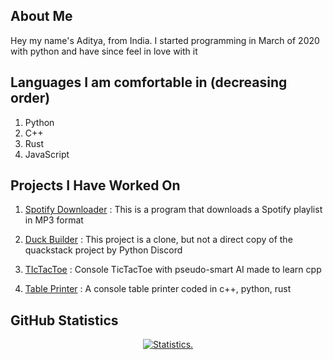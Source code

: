 <!-- ![A Tool For Converting Caffeine Into Code](https://i.pinimg.com/originals/b6/d9/e4/b6d9e4bb3642d036a207f7a83b2f9128.jpg) -->

## About Me

Hey my name's Aditya, from India. I started programming in March of 2020 with python and have since feel in love with it

## Languages I am comfortable in (decreasing order)

1. Python
2. C++
3. Rust
4. JavaScript

## Projects I Have Worked On

1. [Spotify Downloader](https://github.com/Reverend-Toady/Spotify-Downloader)
  : This is a program that downloads a Spotify playlist in MP3 format

2. [Duck Builder](https://github.com/Reverend-Toady/Duck-Builder)
  : This project is a clone, but not a direct copy of the quackstack project by Python Discord

3. [TIcTacToe](https://github.com/Reverend-Toady/tic-tac-toe)
  : Console TicTacToe with pseudo-smart AI made to learn cpp

4. [Table Printer](https://github.com/Reverend-Toady/table-printer)
  : A console table printer coded in c++, python, rust
  
## GitHub Statistics

<p align=center>
<a href="https://github.com/Reverend-Toady">
  <img align="center" src="https://github-readme-stats.vercel.app/api?username=Reverend-Toady&show_icons=true&include_all_commits=true&count_private=true$show_icons=true&theme=tokyonight&hide_border=true" alt="Statistics." />
</a>
</p>
</details>
